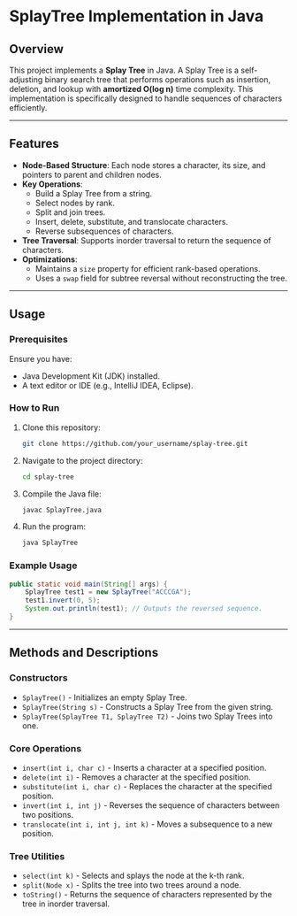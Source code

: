 # SplayTree Implementation in Java

## Overview
This project implements a **Splay Tree** in Java. A Splay Tree is a self-adjusting binary search tree that performs operations such as insertion, deletion, and lookup with **amortized O(log n)** time complexity. This implementation is specifically designed to handle sequences of characters efficiently.

---

## Features
- **Node-Based Structure**: Each node stores a character, its size, and pointers to parent and children nodes.
- **Key Operations**:
  - Build a Splay Tree from a string.
  - Select nodes by rank.
  - Split and join trees.
  - Insert, delete, substitute, and translocate characters.
  - Reverse subsequences of characters.
- **Tree Traversal**: Supports inorder traversal to return the sequence of characters.
- **Optimizations**:
  - Maintains a `size` property for efficient rank-based operations.
  - Uses a `swap` field for subtree reversal without reconstructing the tree.

---

## Usage

### Prerequisites
Ensure you have:
- Java Development Kit (JDK) installed.
- A text editor or IDE (e.g., IntelliJ IDEA, Eclipse).

### How to Run
1. Clone this repository:
   ```bash
   git clone https://github.com/your_username/splay-tree.git
   ```
2. Navigate to the project directory:
   ```bash
   cd splay-tree
   ```
3. Compile the Java file:
   ```bash
   javac SplayTree.java
   ```
4. Run the program:
   ```bash
   java SplayTree
   ```

### Example Usage
```java
public static void main(String[] args) {
    SplayTree test1 = new SplayTree("ACCCGA");
    test1.invert(0, 5);
    System.out.println(test1); // Outputs the reversed sequence.
}
```

---

## Methods and Descriptions

### Constructors
- `SplayTree()` - Initializes an empty Splay Tree.
- `SplayTree(String s)` - Constructs a Splay Tree from the given string.
- `SplayTree(SplayTree T1, SplayTree T2)` - Joins two Splay Trees into one.

### Core Operations
- `insert(int i, char c)` - Inserts a character at a specified position.
- `delete(int i)` - Removes a character at the specified position.
- `substitute(int i, char c)` - Replaces the character at the specified position.
- `invert(int i, int j)` - Reverses the sequence of characters between two positions.
- `translocate(int i, int j, int k)` - Moves a subsequence to a new position.

### Tree Utilities
- `select(int k)` - Selects and splays the node at the k-th rank.
- `split(Node x)` - Splits the tree into two trees around a node.
- `toString()` - Returns the sequence of characters represented by the tree in inorder traversal.

